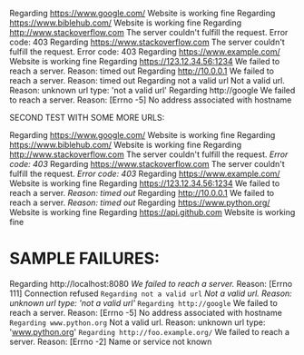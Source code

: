 Regarding https://www.google.com/
Website is working fine
Regarding https://www.biblehub.com/
Website is working fine
Regarding http://www.stackoverflow.com
The server couldn't fulfill the request.
Error code:  403
Regarding https://www.stackoverflow.com
The server couldn't fulfill the request.
Error code:  403
Regarding https://www.example.com/
Website is working fine
Regarding https://123.12.34.56:1234
We failed to reach a server.
Reason:  timed out
Regarding http://10.0.0.1
We failed to reach a server.
Reason:  timed out
Regarding not a valid url
Not a valid url.
Reason:  unknown url type: 'not a valid url'
Regarding http://google
We failed to reach a server.
Reason:  [Errno -5] No address associated with hostname


SECOND TEST WITH SOME MORE URLS:

Regarding https://www.google.com/
Website is working fine
Regarding https://www.biblehub.com/
Website is working fine
Regarding http://www.stackoverflow.com
The server couldn't fulfill the request.
*Error code:  403*
Regarding https://www.stackoverflow.com
The server couldn't fulfill the request.
*Error code:  403*
Regarding https://www.example.com/
Website is working fine
Regarding https://123.12.34.56:1234
We failed to reach a server.
*Reason:  timed out*
Regarding http://10.0.0.1
We failed to reach a server.
*Reason:  timed out*
Regarding https://www.python.org/
Website is working fine
Regarding https://api.github.com
Website is working fine

# SAMPLE FAILURES:
Regarding http://localhost:8080
*We failed to reach a server.*
Reason:  [Errno 111] Connection refused
```Regarding not a valid url```
*Not a valid url.
Reason:  unknown url type: 'not a valid url'*
```Regarding http://google```
We failed to reach a server.
Reason:  [Errno -5] No address associated with hostname
```Regarding www.python.org```
Not a valid url.
Reason:  unknown url type: 'www.python.org'
```Regarding http://foo.example.org/```
We failed to reach a server.
Reason:  [Errno -2] Name or service not known